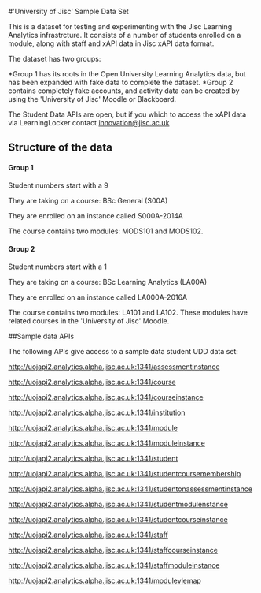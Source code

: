 #'University of Jisc' Sample Data Set

This is a dataset for testing and experimenting with the Jisc Learning Analytics infrastrcture.  It consists of a number of students enrolled
on a module, along with staff and xAPI data in Jisc xAPI data format.

The dataset has two groups:

*Group 1 has its roots in the Open University Learning Analytics data, but has been expanded with fake data to complete the dataset.
*Group 2 contains completely fake accounts, and activity data can be created by using the 'University of Jisc' Moodle or Blackboard.

The Student Data APIs are open, but if you which to access the xAPI data via LearningLocker contact innovation@jisc.ac.uk

## Structure of the data

#### Group 1

Student numbers start with a 9

They are taking on a course: BSc General (S00A)

They are enrolled on an instance called S000A-2014A

The course contains two modules: MODS101 and MODS102.

#### Group 2

Student numbers start with a 1

They are taking on a course: BSc Learning Analytics (LA00A)

They are enrolled on an instance called LA000A-2016A

The course contains two modules: LA101 and LA102.  These modules have related courses in the 'University of Jisc' Moodle.


##Sample data APIs

The following APIs give access to a sample data student UDD data set:

http://uojapi2.analytics.alpha.jisc.ac.uk:1341/assessmentinstance

http://uojapi2.analytics.alpha.jisc.ac.uk:1341/course

http://uojapi2.analytics.alpha.jisc.ac.uk:1341/courseinstance

http://uojapi2.analytics.alpha.jisc.ac.uk:1341/institution

http://uojapi2.analytics.alpha.jisc.ac.uk:1341/module

http://uojapi2.analytics.alpha.jisc.ac.uk:1341/moduleinstance

http://uojapi2.analytics.alpha.jisc.ac.uk:1341/student

http://uojapi2.analytics.alpha.jisc.ac.uk:1341/studentcoursemembership

http://uojapi2.analytics.alpha.jisc.ac.uk:1341/studentonassessmentinstance

http://uojapi2.analytics.alpha.jisc.ac.uk:1341/studentmodulenstance

http://uojapi2.analytics.alpha.jisc.ac.uk:1341/studentcourseinstance

http://uojapi2.analytics.alpha.jisc.ac.uk:1341/staff

http://uojapi2.analytics.alpha.jisc.ac.uk:1341/staffcourseinstance

http://uojapi2.analytics.alpha.jisc.ac.uk:1341/staffmoduleinstance

http://uojapi2.analytics.alpha.jisc.ac.uk:1341/modulevlemap
